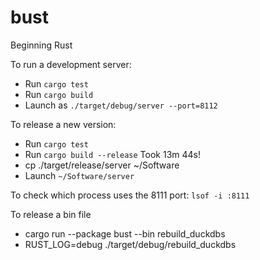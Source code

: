 # bust
Beginning Rust

 To run a development server:
 * Run `cargo test`
 * Run `cargo build`
 * Launch as `./target/debug/server --port=8112`

To release a new version:
 * Run `cargo test`
 * Run `cargo build --release`  Took 13m 44s!
 * cp ./target/release/server ~/Software
 * Launch `~/Software/server` 


To check which process uses the 8111 port:
`lsof -i :8111`

To release a bin file
* cargo run --package bust --bin rebuild_duckdbs
* RUST_LOG=debug ./target/debug/rebuild_duckdbs


